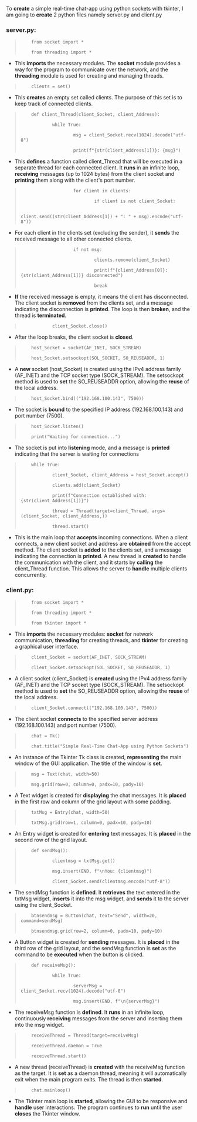 To **create** a simple real-time chat-app using python sockets with tkinter, I am going to **create** 2 python files namely server.py and client.py

### server.py:

>         from socket import *
>         
>         from threading import *

- This **imports** the necessary modules. The **socket** module provides a way for the program to communicate over the network, and the **threading** module is used for creating and managing threads.

>         clients = set()

- This **creates** an empty set called clients. The purpose of this set is to keep track of connected clients.

>         def client_Thread(client_Socket, client_Address):
>         
>                 while True:
>                 
>                         msg = client_Socket.recv(1024).decode("utf-8")
>                         
>                         print(f"{str(client_Address[1])}: {msg}")
        
- This **defines** a function called client_Thread that will be executed in a separate thread for each connected client. It **runs** in an infinite loop, **receiving** messages (up to 1024 bytes) from the client socket and **printing** them along with the client's port number.

>                         for client in clients:
>                                 
>                                 if client is not client_Socket:
>                                         
>                                         client.send((str(client_Address[1]) + ": " + msg).encode("utf-8"))
                
- For each client in the clients set (excluding the sender), it **sends** the received message to all other connected clients.

>                         if not msg:
>                         
>                                 clients.remove(client_Socket)
>                                 
>                                 print(f"{client_Address[0]}: {str(client_Address[1])} disconnected")
>                                 
>                                 break
            
- **If** the received message is empty, it means the client has disconnected. The client socket is **removed** from the clients set, and a message indicating the disconnection is **printed**. The loop is then **broken**, and the thread is **terminated**.

>                 client_Socket.close()
    
- After the loop breaks, the client socket is **closed**.

>         host_Socket = socket(AF_INET, SOCK_STREAM)
>                 
>         host_Socket.setsockopt(SOL_SOCKET, SO_REUSEADDR, 1)

- A **new** socket (host_Socket) is created using the IPv4 address family (AF_INET) and the TCP socket type (SOCK_STREAM). The setsockopt method is used to **set** the SO_REUSEADDR option, allowing the **reuse** of the local address.

>         host_Socket.bind(("192.168.100.143", 7500))

- The socket is **bound** to the specified IP address (192.168.100.143) and port number (7500).

>         host_Socket.listen()
>         
>         print("Waiting for connection...")

- The socket is put into **listening** mode, and a message is **printed** indicating that the server is waiting for connections

>         while True:
> 
>                 client_Socket, client_Address = host_Socket.accept()
> 
>                 clients.add(client_Socket)
> 
>                 print(f"Connection established with: {str(client_Address[1])}")
> 
>                 thread = Thread(target=client_Thread, args=(client_Socket, client_Address,))
> 
>                 thread.start()
    
- This is the main loop that **accepts** incoming connections. When a client connects, a new client socket and address are **obtained** from the accept method. The client socket is **added** to the clients set, and a message indicating the connection is **printed**. A new thread is **created** to handle the communication with the client, and it starts by **calling** the client_Thread function. This allows the server to **handle** multiple clients concurrently.

### client.py:

>         from socket import *
>         
>         from threading import *
>         
>         from tkinter import *

- This **imports** the necessary modules: **socket** for network communication, **threading** for creating threads, and **tkinter** for creating a graphical user interface.

>         client_Socket = socket(AF_INET, SOCK_STREAM)
>         
>         client_Socket.setsockopt(SOL_SOCKET, SO_REUSEADDR, 1)

- A client socket (client_Socket) is **created** using the IPv4 address family (AF_INET) and the TCP socket type (SOCK_STREAM). The setsockopt method is used to **set** the SO_REUSEADDR option, allowing the **reuse** of the local address.

>         client_Socket.connect(("192.168.100.143", 7500))

- The client socket **connects** to the specified server address (192.168.100.143) and port number (7500).

>         chat = Tk()
>         
>         chat.title("Simple Real-Time Chat-App using Python Sockets")

- An instance of the Tkinter Tk class is created, **representing** the main window of the GUI application. The title of the window is **set**.

>         msg = Text(chat, width=50)
>         
>         msg.grid(row=0, column=0, padx=10, pady=10)

- A Text widget is created for **displaying** the chat messages. It is **placed** in the first row and column of the grid layout with some padding.

>         txtMsg = Entry(chat, width=50)
>         
>         txtMsg.grid(row=1, column=0, padx=10, pady=10)

- An Entry widget is created for **entering** text messages. It is **placed** in the second row of the grid layout.

>         def sendMsg():
>         
>                 clientmsg = txtMsg.get()
>                 
>                 msg.insert(END, f"\nYou: {clientmsg}")
>                 
>                 client_Socket.send(clientmsg.encode("utf-8"))
    
- The sendMsg function is **defined**. It **retrieves** the text entered in the txtMsg widget, **inserts** it into the msg widget, and **sends** it to the server using the client_Socket.

>         btnsendmsg = Button(chat, text="Send", width=20, command=sendMsg)
>         
>         btnsendmsg.grid(row=2, column=0, padx=10, pady=10)

- A Button widget is created for **sending** messages. It is **placed** in the third row of the grid layout, and the sendMsg function is **set** as the command to be **executed** when the button is clicked.

>         def receiveMsg():
>         
>                 while True:
>                         
>                         serverMsg = client_Socket.recv(1024).decode("utf-8")
>                         
>                         msg.insert(END, f"\n{serverMsg}")
        
- The receiveMsg function is **defined**. It **runs** in an infinite loop, continuously **receiving** messages from the server and inserting them into the msg widget.

>         receiveThread = Thread(target=receiveMsg)
>         
>         receiveThread.daemon = True
>         
>         receiveThread.start()

- A new thread (receiveThread) is **created** with the receiveMsg function as the target. It is **set** as a daemon thread, meaning it will automatically exit when the main program exits. The thread is then **started**.

>         chat.mainloop()

- The Tkinter main loop is **started**, allowing the GUI to be responsive and **handle** user interactions. The program continues to **run** until the user **closes** the Tkinter window.
